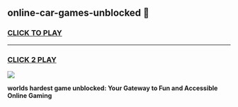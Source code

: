 
## online-car-games-unblocked 👋
<h3>
<a href="https://premium.freeplayer.one?title=online-car-games-unblocked&ref=14F">CLICK TO PLAY</a></h3>
<hr>

<h3>
<a href="https://premium.freeplayer.one?title=online-car-games-unblocked&ref=14F">CLICK 2 PLAY</a>
  
</h3>

<a href="https://premium.freeplayer.one?title=online-car-games-unblocked&ref=12F/"><img src="https://clearcache.store/games.png"></a>


**worlds hardest game unblocked: Your Gateway to Fun and Accessible Online Gaming**
